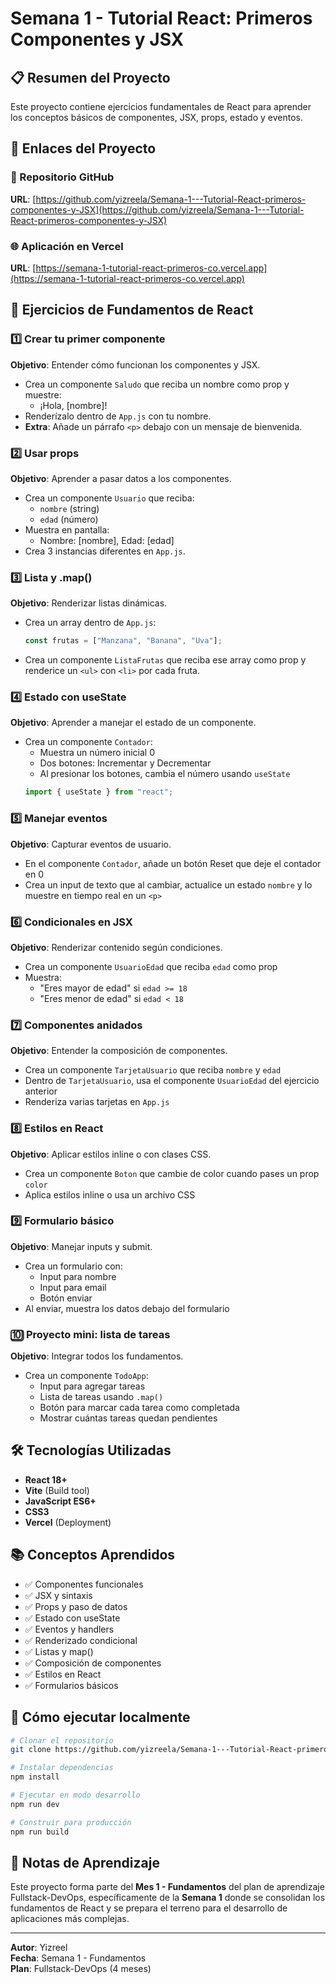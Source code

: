# Semana 1 - Tutorial React: Primeros Componentes y JSX

## 📋 Resumen del Proyecto

Este proyecto contiene ejercicios fundamentales de React para aprender los conceptos básicos de componentes, JSX, props, estado y eventos.

## 🔗 Enlaces del Proyecto

### 📁 Repositorio GitHub
**URL**: [https://github.com/yizreela/Semana-1---Tutorial-React-primeros-componentes-y-JSX](https://github.com/yizreela/Semana-1---Tutorial-React-primeros-componentes-y-JSX)

### 🌐 Aplicación en Vercel
**URL**: [https://semana-1-tutorial-react-primeros-co.vercel.app](https://semana-1-tutorial-react-primeros-co.vercel.app)

## 🎯 Ejercicios de Fundamentos de React

### 1️⃣ Crear tu primer componente
**Objetivo**: Entender cómo funcionan los componentes y JSX.

- Crea un componente `Saludo` que reciba un nombre como prop y muestre:
  - ¡Hola, [nombre]!
- Renderízalo dentro de `App.js` con tu nombre.
- **Extra**: Añade un párrafo `<p>` debajo con un mensaje de bienvenida.

### 2️⃣ Usar props
**Objetivo**: Aprender a pasar datos a los componentes.

- Crea un componente `Usuario` que reciba:
  - `nombre` (string)
  - `edad` (número)
- Muestra en pantalla:
  - Nombre: [nombre], Edad: [edad]
- Crea 3 instancias diferentes en `App.js`.

### 3️⃣ Lista y .map()
**Objetivo**: Renderizar listas dinámicas.

- Crea un array dentro de `App.js`:
  ```javascript
  const frutas = ["Manzana", "Banana", "Uva"];
  ```
- Crea un componente `ListaFrutas` que reciba ese array como prop y renderice un `<ul>` con `<li>` por cada fruta.

### 4️⃣ Estado con useState
**Objetivo**: Aprender a manejar el estado de un componente.

- Crea un componente `Contador`:
  - Muestra un número inicial 0
  - Dos botones: Incrementar y Decrementar
  - Al presionar los botones, cambia el número usando `useState`
  ```javascript
  import { useState } from "react";
  ```

### 5️⃣ Manejar eventos
**Objetivo**: Capturar eventos de usuario.

- En el componente `Contador`, añade un botón Reset que deje el contador en 0
- Crea un input de texto que al cambiar, actualice un estado `nombre` y lo muestre en tiempo real en un `<p>`

### 6️⃣ Condicionales en JSX
**Objetivo**: Renderizar contenido según condiciones.

- Crea un componente `UsuarioEdad` que reciba `edad` como prop
- Muestra:
  - "Eres mayor de edad" si `edad >= 18`
  - "Eres menor de edad" si `edad < 18`

### 7️⃣ Componentes anidados
**Objetivo**: Entender la composición de componentes.

- Crea un componente `TarjetaUsuario` que reciba `nombre` y `edad`
- Dentro de `TarjetaUsuario`, usa el componente `UsuarioEdad` del ejercicio anterior
- Renderiza varias tarjetas en `App.js`

### 8️⃣ Estilos en React
**Objetivo**: Aplicar estilos inline o con clases CSS.

- Crea un componente `Boton` que cambie de color cuando pases un prop `color`
- Aplica estilos inline o usa un archivo CSS

### 9️⃣ Formulario básico
**Objetivo**: Manejar inputs y submit.

- Crea un formulario con:
  - Input para nombre
  - Input para email
  - Botón enviar
- Al enviar, muestra los datos debajo del formulario

### 🔟 Proyecto mini: lista de tareas
**Objetivo**: Integrar todos los fundamentos.

- Crea un componente `TodoApp`:
  - Input para agregar tareas
  - Lista de tareas usando `.map()`
  - Botón para marcar cada tarea como completada
  - Mostrar cuántas tareas quedan pendientes

## 🛠️ Tecnologías Utilizadas

- **React 18+**
- **Vite** (Build tool)
- **JavaScript ES6+**
- **CSS3**
- **Vercel** (Deployment)

## 📚 Conceptos Aprendidos

- ✅ Componentes funcionales
- ✅ JSX y sintaxis
- ✅ Props y paso de datos
- ✅ Estado con useState
- ✅ Eventos y handlers
- ✅ Renderizado condicional
- ✅ Listas y map()
- ✅ Composición de componentes
- ✅ Estilos en React
- ✅ Formularios básicos

## 🚀 Cómo ejecutar localmente

```bash
# Clonar el repositorio
git clone https://github.com/yizreela/Semana-1---Tutorial-React-primeros-componentes-y-JSX.git

# Instalar dependencias
npm install

# Ejecutar en modo desarrollo
npm run dev

# Construir para producción
npm run build
```

## 📝 Notas de Aprendizaje

Este proyecto forma parte del **Mes 1 - Fundamentos** del plan de aprendizaje Fullstack-DevOps, específicamente de la **Semana 1** donde se consolidan los fundamentos de React y se prepara el terreno para el desarrollo de aplicaciones más complejas.

---

**Autor**: Yizreel  
**Fecha**: Semana 1 - Fundamentos  
**Plan**: Fullstack-DevOps (4 meses)
